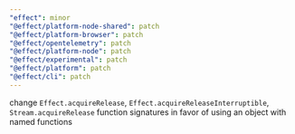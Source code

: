 ```yaml
---
"effect": minor
"@effect/platform-node-shared": patch
"@effect/platform-browser": patch
"@effect/opentelemetry": patch
"@effect/platform-node": patch
"@effect/experimental": patch
"@effect/platform": patch
"@effect/cli": patch
---
```


change `Effect.acquireRelease`, `Effect.acquireReleaseInterruptible`, `Stream.acquireRelease` function signatures in favor of using an object with named functions
